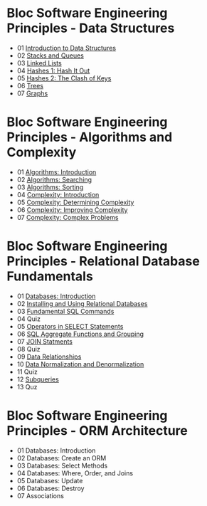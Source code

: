 # Bloc Software Engineering Principles - Data Structures

- 01 [Introduction to Data Structures](https://github.com/OTR500miles2go/sep-assignments/tree/master/01-data-structures/01-introduction-to-data-structures)
- 02 [Stacks and Queues](https://github.com/OTR500miles2go/sep-assignments/tree/master/01-data-structures/02-stacks-and-queues)
- 03 [Linked Lists](https://github.com/OTR500miles2go/sep-assignments/tree/master/01-data-structures/03-linked-lists)
- 04 [Hashes 1: Hash It Out](https://github.com/OTR500miles2go/sep-assignments/tree/master/01-data-structures/04-hashes-part-1)
- 05 [Hashes 2: The Clash of Keys](https://github.com/OTR500miles2go/sep-assignments/tree/master/01-data-structures/05-hashes-part-2)
- 06 [Trees](https://github.com/OTR500miles2go/sep-assignments/tree/master/01-data-structures/06-trees)
- 07 [Graphs](https://github.com/OTR500miles2go/sep-assignments/tree/master/01-data-structures/07-graphs)

# Bloc Software Engineering Principles - Algorithms and Complexity

- 01 [Algorithms: Introduction](https://github.com/OTR500miles2go/sep-assignments/tree/master/02-algorithms-complexity/01-algorithms-introduction)
- 02 [Algorithms: Searching](https://github.com/OTR500miles2go/sep-assignments/tree/master/02-algorithms-complexity/02-algorithms-searching)
- 03 [Algorithms: Sorting](https://github.com/OTR500miles2go/sep-assignments/tree/master/02-algorithms-complexity/03-algorithms-sorting)
- 04 [Complexity: Introduction](https://github.com/OTR500miles2go/sep-assignments/tree/master/02-algorithms-complexity/04-complexity-introduction)
- 05 [Complexity: Determining Complexity](https://github.com/OTR500miles2go/sep-assignments/tree/master/02-algorithms-complexity/05-complexity-determining)
- 06 [Complexity: Improving Complexity](https://github.com/OTR500miles2go/sep-assignments/tree/master/02-algorithms-complexity/06-complexity-improving)
- 07 [Complexity: Complex Problems](https://github.com/OTR500miles2go/sep-assignments/tree/master/02-algorithms-complexity/07-complexity-problems)

# Bloc Software Engineering Principles - Relational Database Fundamentals

- 01 [Databases: Introduction](https://github.com/OTR500miles2go/sep-assignments/tree/master/03-relational-database/01-database-introduction)
- 02 [Installing and Using Relational Databases](https://github.com/OTR500miles2go/sep-assignments/tree/master/03-relational-database)
- 03 [Fundamental SQL Commands](https://github.com/OTR500miles2go/sep-assignments/tree/master/03-relational-database/03-Fundamental-SQL-Commands)
- 04 Quiz
- 05 [Operators in SELECT Statements](https://github.com/OTR500miles2go/sep-assignments/tree/master/03-relational-database/05-Operators-in-SELECT-Statements)
- 06 [SQL Aggregate Functions and Grouping](https://github.com/OTR500miles2go/sep-assignments/tree/master/03-relational-database/06-SQL-Aggregate-Functions-and-Grouping)
- 07 [JOIN Statments](https://github.com/OTR500miles2go/sep-assignments/tree/master/03-relational-database/07-JOIN-Statements)
- 08 Quiz
- 09 [Data Relationships](https://github.com/OTR500miles2go/sep-assignments/tree/master/03-relational-database/09-Modeling-Data-Relationships)
- 10 [Data Normalization and Denormalization](https://github.com/OTR500miles2go/sep-assignments/tree/master/03-relational-database/10-Data-Normalization-Denormalization)
- 11 Quiz
- 12 [Subqueries](https://github.com/OTR500miles2go/sep-assignments/tree/master/03-relational-database/12-Subqueries) 
- 13 Quz

# Bloc Software Engineering Principles - ORM Architecture

- 01 Databases: Introduction
- 02 Databases: Create an ORM
- 03 Databases: Select Methods
- 04 Databases: Where, Order, and Joins
- 05 Databases: Update
- 06 Databases: Destroy
- 07 Associations